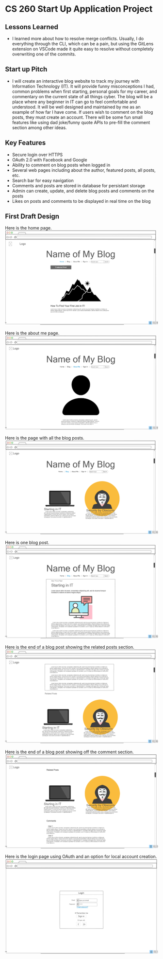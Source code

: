 # CS 260 Start Up Application Project

## Lessons Learned
- I learned more about how to resolve merge conflicts. Usually, I do everything through the CLI, which can be a pain, but using the GitLens extension on VSCode made it quite easy to resolve without completely overwriting one of the commits. 


## Start up Pitch
- I will create an interactive blog website to track my journey with Information Technology (IT). It will provide funny misconceptions I had, common problems when first starting, personal goals for my career, and commentary on the current state of all things cyber. The blog will be a place where any beginner in IT can go to feel comfortable and understood. It will be well designed and maintained by me as an example of how far I have come. If users wish to comment on the blog posts, they must create an account. There will be some fun small features like using dad joke/funny quote APIs to pre-fill the comment section among other ideas.  

## Key Features
- Secure login over HTTPS
- OAuth 2.0 with Facebook and Google
- Ability to comment on blog posts when logged in
- Several web pages including about the author, featured posts, all posts, etc.
- Search bar for easy navigation
- Comments and posts are stored in database for persistant storage
- Admin can create, update, and delete blog posts and comments on the posts
- Likes on posts and comments to be displayed in real time on the blog

## First Draft Design
Here is the home page.
![Home Page](/images/home_page.png)  

Here is the about me page.
![About Me Page](/images/aboutMe_page.png)  

Here is the page with all the blog posts.
![Blog Posts Page](/images/blogPosts_page.png)  

Here is one blog post.
![One Blog Post Page](/images/oneBlogPost_page.png)  

Here is the end of a blog post showing the related posts section.
![One Blog Post Continued Page](/images/oneBlogPost_page_continued.png)  

Here is the end of a blog post showing off the comment section.
![One Blog Post with Comments Page](/images/oneBlogPost_page_comments.png)  

Here is the login page using OAuth and an option for local account creation.
![Login Page](/images/login_page.png)
